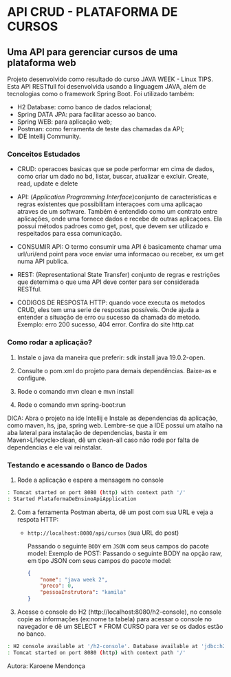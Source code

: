 # API CRUD - PLATAFORMA DE CURSOS

## Uma API para gerenciar cursos de uma plataforma web 

Projeto desenvolvido como resultado do curso JAVA WEEK - Linux TIPS.
Esta API RESTfull foi desenvolvida usando a linguagem JAVA, além de tecnologias como o framework Spring Boot.
Foi utilizado também: 
- H2 Database: como banco de dados relacional;
- Spring DATA JPA: para facilitar acesso ao banco.
- Spring WEB: para aplicação web;
- Postman: como ferramenta de teste das chamadas da API;
- IDE Intellij Community.

### Conceitos Estudados
- CRUD: operacoes basicas que se pode performar em cima de dados, como criar um dado no bd, listar, buscar, atualizar e excluir.
  Create, read, update e delete

- API: (*Application Programming Interface*)conjunto de caracteristicas e regras existentes que possibilitam interaçoes com uma aplicaçao atraves de um software. Também é entendido como um contrato entre aplicações, onde uma fornece dados e recebe de outras aplicaçoes. Ela possui métodos padroes como get, post, que devem ser utilizado e respeitados para essa comunicação.
- CONSUMIR API: O termo consumir uma API é basicamente chamar uma url/uri/end point para voce enviar uma informacao ou receber, ex um get numa API publica.
 
- REST: (Representational State Transfer) conjunto de regras e restrições que deternima o que uma API deve conter para ser considerada RESTful.
- CODIGOS DE RESPOSTA HTTP: quando voce executa os metodos CRUD, eles tem uma serie de respostas possíveis. Onde ajuda a entender a situação de erro ou sucesso da chamada do metodo. Exemplo:  erro 200 sucesso, 404 error. Confira do site http.cat

### Como rodar a aplicação?
1. Instale o java da maneira que preferir: sdk install java 19.0.2-open.

2. Consulte o pom.xml do projeto para demais dependências. Baixe-as e configure.

3. Rode o comando mvn clean e mvn install

4. Rode o comando mvn spring-boot:run

DICA:  Abra o projeto na ide Intellij e Instale as dependencias da aplicação, como maven, hs, jpa, spring web. Lembre-se que a IDE possui um atalho na aba lateral para instalação de dependencias, basta ir em Maven>Lifecycle>clean, dê um clean-all caso não rode por falta de dependencias e ele vai reinstalar.

### Testando e acessando o Banco de Dados

1. Rode a aplicação e espere a mensagem no console

```bash
: Tomcat started on port 8080 (http) with context path '/'
: Started PlataformaDeEnsinoApiApplication 
```

2. Com a ferramenta Postman aberta, dê um post com sua URL e veja a respota HTTP:
    - `http://localhost:8080/api/cursos`   (sua URL do post)

      Passando o seguinte `BODY` em `JSON` com seus campos do pacote model:
      Exemplo de POST: Passando o seguinte BODY  na opção raw, em tipo JSON com seus campos do pacote model:
        ```json
        {
            "nome": "java week 2",
            "preco": 0,
            "pessoaInstrutora": "kamila"
        }
        ```

2. Acesse o console do H2 (http://localhost:8080/h2-console), no console copie as informações (ex:nome ta tabela) para acessar o console no navegador e dê um SELECT * FROM CURSO para ver se os dados estão no banco.
```bash
: H2 console available at '/h2-console'. Database available at 'jdbc:h2:mem:cursos'
: Tomcat started on port 8080 (http) with context path '/'
```


Autora: Karoene Mendonça
